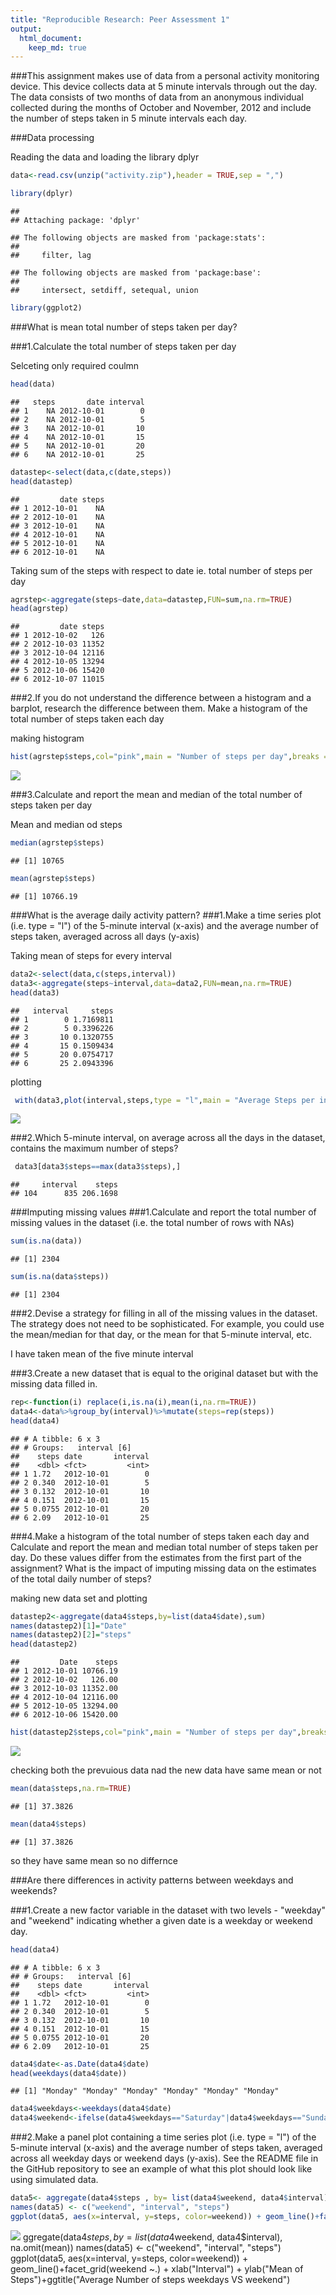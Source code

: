 ```yaml
---
title: "Reproducible Research: Peer Assessment 1"
output: 
  html_document:
    keep_md: true
---
```


###This assignment makes use of data from a personal activity monitoring device. This device collects data at 5 minute intervals through out the day. The data consists of two months of data from an anonymous individual collected during the months of October and November, 2012 and include the number of steps taken in 5 minute intervals each day.

###Data processing

Reading the data and loading the library dplyr

```r
data<-read.csv(unzip("activity.zip"),header = TRUE,sep = ",")
```


```r
library(dplyr)
```

```
## 
## Attaching package: 'dplyr'
```

```
## The following objects are masked from 'package:stats':
## 
##     filter, lag
```

```
## The following objects are masked from 'package:base':
## 
##     intersect, setdiff, setequal, union
```

```r
library(ggplot2)
```
###What is mean total number of steps taken per day?

###1.Calculate the total number of steps taken per day

Selceting only required coulmn

```r
head(data)
```

```
##   steps       date interval
## 1    NA 2012-10-01        0
## 2    NA 2012-10-01        5
## 3    NA 2012-10-01       10
## 4    NA 2012-10-01       15
## 5    NA 2012-10-01       20
## 6    NA 2012-10-01       25
```

```r
datastep<-select(data,c(date,steps))
head(datastep)
```

```
##         date steps
## 1 2012-10-01    NA
## 2 2012-10-01    NA
## 3 2012-10-01    NA
## 4 2012-10-01    NA
## 5 2012-10-01    NA
## 6 2012-10-01    NA
```

Taking sum of  the steps with respect to date ie. total number of steps per day

```r
agrstep<-aggregate(steps~date,data=datastep,FUN=sum,na.rm=TRUE)
head(agrstep)
```

```
##         date steps
## 1 2012-10-02   126
## 2 2012-10-03 11352
## 3 2012-10-04 12116
## 4 2012-10-05 13294
## 5 2012-10-06 15420
## 6 2012-10-07 11015
```

###2.If you do not understand the difference between a histogram and a barplot, research the difference between them. Make a histogram of the total number of steps taken each day

making histogram

```r
hist(agrstep$steps,col="pink",main = "Number of steps per day",breaks = 30,xlab = "Number of steps")
```

![](PA1_template_files/figure-html/unnamed-chunk-5-1.png)<!-- -->

###3.Calculate and report the mean and median of the total number of steps taken per day

Mean and median od steps

```r
median(agrstep$steps)
```

```
## [1] 10765
```

```r
mean(agrstep$steps)
```

```
## [1] 10766.19
```

###What is the average daily activity pattern?
###1.Make a time series plot (i.e. type = "l") of the 5-minute interval (x-axis) and the average number of steps taken, averaged across all days (y-axis)

Taking mean of steps for every interval

```r
data2<-select(data,c(steps,interval))
data3<-aggregate(steps~interval,data=data2,FUN=mean,na.rm=TRUE)
head(data3)
```

```
##   interval     steps
## 1        0 1.7169811
## 2        5 0.3396226
## 3       10 0.1320755
## 4       15 0.1509434
## 5       20 0.0754717
## 6       25 2.0943396
```

plotting

```r
 with(data3,plot(interval,steps,type = "l",main = "Average Steps per interval"))
```

![](PA1_template_files/figure-html/unnamed-chunk-8-1.png)<!-- -->

###2.Which 5-minute interval, on average across all the days in the dataset, contains the maximum number of steps?


```r
 data3[data3$steps==max(data3$steps),]
```

```
##     interval    steps
## 104      835 206.1698
```

###Imputing missing values
###1.Calculate and report the total number of missing values in the dataset (i.e. the
total number of rows with NAs)


```r
sum(is.na(data))
```

```
## [1] 2304
```

```r
sum(is.na(data$steps))
```

```
## [1] 2304
```

###2.Devise a strategy for filling in all of the missing values in the dataset. The strategy does not need to be sophisticated. For example, you could use the mean/median for that day, or the mean for that 5-minute interval, etc.

 I have taken mean of the five minute interval
 
###3.Create a new dataset that is equal to the original dataset but with the missing data filled in.

```r
rep<-function(i) replace(i,is.na(i),mean(i,na.rm=TRUE))
data4<-data%>%group_by(interval)%>%mutate(steps=rep(steps))
head(data4)
```

```
## # A tibble: 6 x 3
## # Groups:   interval [6]
##    steps date       interval
##    <dbl> <fct>         <int>
## 1 1.72   2012-10-01        0
## 2 0.340  2012-10-01        5
## 3 0.132  2012-10-01       10
## 4 0.151  2012-10-01       15
## 5 0.0755 2012-10-01       20
## 6 2.09   2012-10-01       25
```

###4.Make a histogram of the total number of steps taken each day and Calculate and report the mean and median total number of steps taken per day. Do these values differ from the estimates from the first part of the assignment? What is the impact of imputing missing data on the estimates of the total daily number of steps?


making new data set and plotting

```r
datastep2<-aggregate(data4$steps,by=list(data4$date),sum)
names(datastep2)[1]="Date"
names(datastep2)[2]="steps"
head(datastep2)
```

```
##         Date    steps
## 1 2012-10-01 10766.19
## 2 2012-10-02   126.00
## 3 2012-10-03 11352.00
## 4 2012-10-04 12116.00
## 5 2012-10-05 13294.00
## 6 2012-10-06 15420.00
```

```r
hist(datastep2$steps,col="pink",main = "Number of steps per day",breaks = 30,xlab = "Number of steps")
```

![](PA1_template_files/figure-html/unnamed-chunk-12-1.png)<!-- -->

checking both the prevuious data nad the new data have same mean or not

```r
mean(data$steps,na.rm=TRUE)
```

```
## [1] 37.3826
```

```r
mean(data4$steps)
```

```
## [1] 37.3826
```
so they have same mean so no differnce 

###Are there differences in activity patterns between weekdays and weekends?

###1.Create a new factor variable in the dataset with two levels - "weekday" and "weekend" indicating whether a given date is a weekday or weekend day.

```r
head(data4)
```

```
## # A tibble: 6 x 3
## # Groups:   interval [6]
##    steps date       interval
##    <dbl> <fct>         <int>
## 1 1.72   2012-10-01        0
## 2 0.340  2012-10-01        5
## 3 0.132  2012-10-01       10
## 4 0.151  2012-10-01       15
## 5 0.0755 2012-10-01       20
## 6 2.09   2012-10-01       25
```

```r
data4$date<-as.Date(data4$date)
head(weekdays(data4$date))
```

```
## [1] "Monday" "Monday" "Monday" "Monday" "Monday" "Monday"
```

```r
data4$weekdays<-weekdays(data4$date)
data4$weekend<-ifelse(data4$weekdays=="Saturday"|data4$weekdays=="Sunday","Weekend","weekdays")
```

###2.Make a panel plot containing a time series plot (i.e. type = "l") of the 5-minute
interval (x-axis) and the average number of steps taken, averaged across all weekday days or weekend days (y-axis). See the README file in the GitHub repository to see an example of what this plot should look like using simulated data.


```r
data5<- aggregate(data4$steps , by= list(data4$weekend, data4$interval), na.omit(mean))
names(data5) <- c("weekend", "interval", "steps")
ggplot(data5, aes(x=interval, y=steps, color=weekend)) + geom_line()+facet_grid(weekend ~.) + xlab("Interval") + ylab("Mean of Steps")+ggtitle("Average Number of steps weekdays VS weekend")
```

![](PA1_template_files/figure-html/unnamed-chunk-15-1.png)<!-- -->
ggregate(data4$steps , by= list(data4$weekend, data4$interval), na.omit(mean))
names(data5) <- c("weekend", "interval", "steps")
ggplot(data5, aes(x=interval, y=steps, color=weekend)) + geom_line()+facet_grid(weekend ~.) + xlab("Interval") + ylab("Mean of Steps")+ggtitle("Average Number of steps weekdays VS weekend")

```


